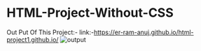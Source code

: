 # HTML-Project-Without-CSS
Out Put Of This Project:-
link:-https://er-ram-anuj.github.io/html-project1.github.io/
![output](https://user-images.githubusercontent.com/121351615/210186730-ea6a3aff-c318-43e0-83c1-731d9bdeb852.jpg)
